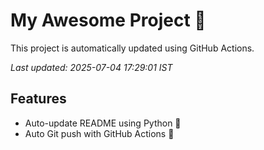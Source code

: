 # My Awesome Project 🚀

This project is automatically updated using GitHub Actions.

_Last updated: 2025-07-04 17:29:01 IST_

## Features
- Auto-update README using Python 🐍
- Auto Git push with GitHub Actions 🤖
